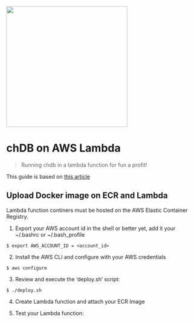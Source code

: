 <img src="https://github.com/chdb-io/chdb/raw/pybind/docs/_static/snake-chdb.png" width=320 >

# chDB on AWS Lambda

> Running chdb in a lambda function for fun a profit!

This guide is based on [this article](https://medium.com/@skalyani103/python-on-aws-lambda-using-docker-images-5740664c54ca)


## Upload Docker image on ECR and Lambda
Lambda function continers must be hosted on the AWS Elastic Container Registry.

1. Export your AWS account id in the shell or better yet, add it your ~/.bashrc or ~/.bash_profile 
```
$ export AWS_ACCOUNT_ID = <account_id>
```

2. Install the AWS CLI and configure with your AWS credentials
```
$ aws configure
```

3. Review and execute the ‘deploy.sh’ script:
```
$ ./deploy.sh
```

4. Create Lambda function and attach your ECR Image

5. Test your Lambda function:


